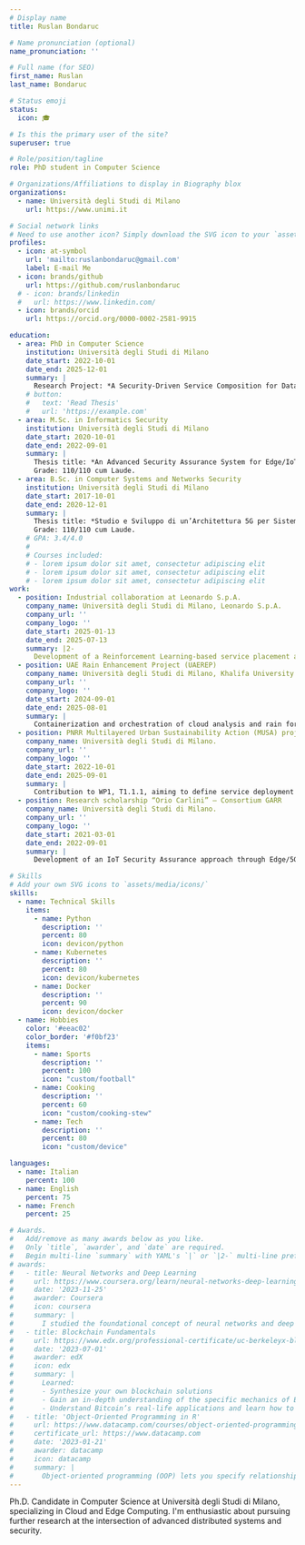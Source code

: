 ```yaml
---
# Display name
title: Ruslan Bondaruc

# Name pronunciation (optional)
name_pronunciation: ''

# Full name (for SEO)
first_name: Ruslan
last_name: Bondaruc

# Status emoji
status:
  icon: 🎓

# Is this the primary user of the site?
superuser: true

# Role/position/tagline
role: PhD student in Computer Science

# Organizations/Affiliations to display in Biography blox
organizations:
  - name: Università degli Studi di Milano
    url: https://www.unimi.it

# Social network links
# Need to use another icon? Simply download the SVG icon to your `assets/media/icons/` folder.
profiles:
  - icon: at-symbol
    url: 'mailto:ruslanbondaruc@gmail.com'
    label: E-mail Me
  - icon: brands/github
    url: https://github.com/ruslanbondaruc
  # - icon: brands/linkedin
  #   url: https://www.linkedin.com/
  - icon: brands/orcid
    url: https://orcid.org/0000-0002-2581-9915

education:
  - area: PhD in Computer Science
    institution: Università degli Studi di Milano
    date_start: 2022-10-01
    date_end: 2025-12-01
    summary: |
      Research Project: *A Security-Driven Service Composition for Data-Intensive Pipelines in Cloud-Edge Continuum*.
    # button:
    #   text: 'Read Thesis'
    #   url: 'https://example.com'
  - area: M.Sc. in Informatics Security
    institution: Università degli Studi di Milano
    date_start: 2020-10-01
    date_end: 2022-09-01
    summary: |
      Thesis title: *An Advanced Security Assurance System for Edge/IoT Environments*.
      Grade: 110/110 cum Laude. 
  - area: B.Sc. in Computer Systems and Networks Security
    institution: Università degli Studi di Milano
    date_start: 2017-10-01
    date_end: 2020-12-01
    summary: |
      Thesis title: *Studio e Sviluppo di un’Architettura 5G per Sistemi di Intrusion Detection*.
      Grade: 110/110 cum Laude.
    # GPA: 3.4/4.0
    #
    # Courses included:
    # - lorem ipsum dolor sit amet, consectetur adipiscing elit
    # - lorem ipsum dolor sit amet, consectetur adipiscing elit
    # - lorem ipsum dolor sit amet, consectetur adipiscing elit
work:
  - position: Industrial collaboration at Leonardo S.p.A.
    company_name: Università degli Studi di Milano, Leonardo S.p.A.
    company_url: ''
    company_logo: ''
    date_start: 2025-01-13
    date_end: 2025-07-13
    summary: |2-
      Development of a Reinforcement Learning-based service placement approach for microservice deployment in the Cloud-Edge Continuum according to security properties.
  - position: UAE Rain Enhancement Project (UAEREP)
    company_name: Università degli Studi di Milano, Khalifa University.
    company_url: ''
    company_logo: ''
    date_start: 2024-09-01
    date_end: 2025-08-01
    summary: |
      Containerization and orchestration of cloud analysis and rain forecasting workflows in an HPC infrastructure.
  - position: PNRR Multilayered Urban Sustainability Action (MUSA) project
    company_name: Università degli Studi di Milano.
    company_url: ''
    company_logo: ''
    date_start: 2022-10-01
    date_end: 2025-09-01
    summary: |
      Contribution to WP1, T1.1.1, aiming to define service deployment strategies in the Cloud-to-5G Edge Continuum, including AWS and private Cloud infrastructures.
  - position: Research scholarship “Orio Carlini” – Consortium GARR
    company_name: Università degli Studi di Milano.
    company_url: ''
    company_logo: ''
    date_start: 2021-03-01
    date_end: 2022-09-01
    summary: |
      Development of an IoT Security Assurance approach through Edge/5G Infrastructure.

# Skills
# Add your own SVG icons to `assets/media/icons/`
skills:
  - name: Technical Skills
    items:
      - name: Python
        description: ''
        percent: 80
        icon: devicon/python
      - name: Kubernetes
        description: ''
        percent: 80
        icon: devicon/kubernetes
      - name: Docker
        description: ''
        percent: 90
        icon: devicon/docker
  - name: Hobbies
    color: '#eeac02'
    color_border: '#f0bf23'
    items:
      - name: Sports
        description: ''
        percent: 100
        icon: "custom/football"
      - name: Cooking
        description: ''
        percent: 60
        icon: "custom/cooking-stew"
      - name: Tech
        description: ''
        percent: 80
        icon: "custom/device"

languages:
  - name: Italian
    percent: 100
  - name: English
    percent: 75
  - name: French
    percent: 25

# Awards.
#   Add/remove as many awards below as you like.
#   Only `title`, `awarder`, and `date` are required.
#   Begin multi-line `summary` with YAML's `|` or `|2-` multi-line prefix and indent 2 spaces below.
# awards:
#   - title: Neural Networks and Deep Learning
#     url: https://www.coursera.org/learn/neural-networks-deep-learning
#     date: '2023-11-25'
#     awarder: Coursera
#     icon: coursera
#     summary: |
#       I studied the foundational concept of neural networks and deep learning. By the end, I was familiar with the significant technological trends driving the rise of deep learning; build, train, and apply fully connected deep neural networks; implement efficient (vectorized) neural networks; identify key parameters in a neural network’s architecture; and apply deep learning to your own applications.
#   - title: Blockchain Fundamentals
#     url: https://www.edx.org/professional-certificate/uc-berkeleyx-blockchain-fundamentals
#     date: '2023-07-01'
#     awarder: edX
#     icon: edx
#     summary: |
#       Learned:
#       - Synthesize your own blockchain solutions
#       - Gain an in-depth understanding of the specific mechanics of Bitcoin
#       - Understand Bitcoin’s real-life applications and learn how to attack and destroy Bitcoin, Ethereum, smart contracts and Dapps, and alternatives to Bitcoin’s Proof-of-Work consensus algorithm
#   - title: 'Object-Oriented Programming in R'
#     url: https://www.datacamp.com/courses/object-oriented-programming-with-s3-and-r6-in-r
#     certificate_url: https://www.datacamp.com
#     date: '2023-01-21'
#     awarder: datacamp
#     icon: datacamp
#     summary: |
#       Object-oriented programming (OOP) lets you specify relationships between functions and the objects that they can act on, helping you manage complexity in your code. This is an intermediate level course, providing an introduction to OOP, using the S3 and R6 systems. S3 is a great day-to-day R programming tool that simplifies some of the functions that you write. R6 is especially useful for industry-specific analyses, working with web APIs, and building GUIs.
---
```


Ph.D. Candidate in Computer Science at Università degli Studi di Milano, specializing in Cloud and Edge Computing.
I'm enthusiastic about pursuing further research at the intersection of advanced distributed systems and security.
